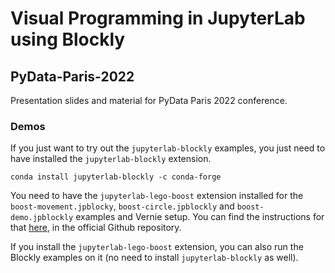 # Visual Programming in JupyterLab using Blockly
## PyData-Paris-2022
Presentation slides and material for PyData Paris 2022 conference.

### Demos
If you just want to try out the `jupyterlab-blockly` examples, you just need to have installed the `jupyterlab-blockly` extension.
```
conda install jupyterlab-blockly -c conda-forge
```

You need to have the `jupyterlab-lego-boost` extension installed for the `boost-movement.jpblocky`, `boost-circle.jpblockly` and `boost-demo.jpblockly` examples and Vernie setup. You can find the instructions for that [here](https://github.com/QuantStack/jupyterlab-lego-boost), in the official Github repository. 

If you install the `jupyterlab-lego-boost` extension, you can also run the Blockly examples on it (no need to install `jupyterlab-blockly` as well).
